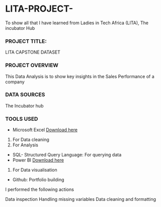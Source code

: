 # LITA-PROJECT-
To show all that I have learned from Ladies in Tech Africa (LITA), The incubator Hub 

### PROJECT TITLE: 
LITA CAPSTONE DATASET

### PROJECT OVERVIEW
This Data Analysis is to show key insights in the Sales Performance of a company

### DATA SOURCES
The Incubator hub

### TOOLS USED
- Microsoft Excel [Download here](www.micosoft.com)
1. For Data cleaning
2. For Analysis
- SQL- Structured Query Language: For querying data
- Power BI [Download here](www.microsoft.com)
1. For Data visualisation
- Github: Portfolio building
  
I performed the following actions

Data inspection
Handling missing variables
Data cleaning and formatting
